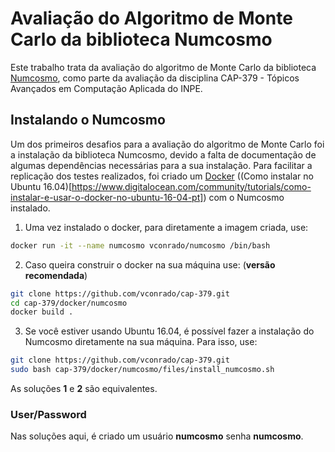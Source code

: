 # Avaliação do Algoritmo de Monte Carlo da biblioteca Numcosmo
Este trabalho trata da avaliação do algoritmo de Monte Carlo da biblioteca [Numcosmo](https://numcosmo.github.io/), como parte da avaliação da disciplina CAP-379 - Tópicos Avançados em Computação Aplicada do INPE.

## Instalando o Numcosmo

Um dos primeiros desafios para a avaliação do algoritmo de Monte Carlo foi a instalação da biblioteca Numcosmo, devido a falta de documentação de algumas dependências necessárias para a sua instalação. Para facilitar a replicação dos testes realizados, foi criado um [Docker](http://www.docker.com) ((Como instalar no Ubuntu 16.04)[https://www.digitalocean.com/community/tutorials/como-instalar-e-usar-o-docker-no-ubuntu-16-04-pt]) com o Numcosmo instalado.

1. Uma vez instalado o docker, para diretamente a imagem criada, use:

```bash
docker run -it --name numcosmo vconrado/numcosmo /bin/bash
```

2. Caso queira construir o docker na sua máquina use: (**versão recomendada**)
```bash
git clone https://github.com/vconrado/cap-379.git
cd cap-379/docker/numcosmo
docker build .
```

3. Se você estiver usando Ubuntu 16.04, é possível fazer a instalação do Numcosmo diretamente na sua máquina. Para isso, use:

```bash
git clone https://github.com/vconrado/cap-379.git
sudo bash cap-379/docker/numcosmo/files/install_numcosmo.sh
```

As soluções **1** e **2** são equivalentes.

### User/Password
Nas soluções aqui, é criado um usuário **numcosmo** senha **numcosmo**.
